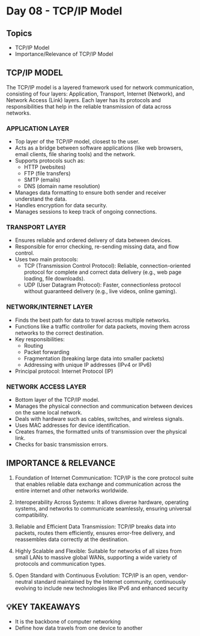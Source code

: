 # Day 08 - TCP/IP Model
## Topics
- TCP/IP Model
- Importance/Relevance of TCP/IP Model

## TCP/IP MODEL
The TCP/IP model is a layered framework used for network communication, consisting of four layers: Application, Transport, Internet (Network), and Network Access (Link) layers. Each layer has its protocols and responsibilities that help in the reliable transmission of data across networks.

### APPLICATION LAYER
- Top layer of the TCP/IP model, closest to the user.
- Acts as a bridge between software applications (like web browsers, email clients, file sharing tools) and the network.
- Supports protocols such as:
  - HTTP (websites)
  - FTP (file transfers)
  - SMTP (emails)
  - DNS (domain name resolution)
- Manages data formatting to ensure both sender and receiver understand the data.
- Handles encryption for data security.
- Manages sessions to keep track of ongoing connections.

### TRANSPORT LAYER
- Ensures reliable and ordered delivery of data between devices.
- Responsible for error checking, re-sending missing data, and flow control.
- Uses two main protocols:
   - TCP (Transmission Control Protocol): Reliable, connection-oriented protocol for complete and correct data delivery (e.g., web page loading, file downloads).
   - UDP (User Datagram Protocol): Faster, connectionless protocol without guaranteed delivery (e.g., live videos, online gaming).

### NETWORK/INTERNET LAYER
- Finds the best path for data to travel across multiple networks.
- Functions like a traffic controller for data packets, moving them across networks to the correct destination.
- Key responsibilities:
    - Routing
    - Packet forwarding
    - Fragmentation (breaking large data into smaller packets)
    - Addressing with unique IP addresses (IPv4 or IPv6)
- Principal protocol: Internet Protocol (IP)

### NETWORK ACCESS LAYER
- Bottom layer of the TCP/IP model.
- Manages the physical connection and communication between devices on the same local network.
- Deals with hardware such as cables, switches, and wireless signals.
- Uses MAC addresses for device identification.
- Creates frames, the formatted units of transmission over the physical link.
- Checks for basic transmission errors.

## IMPORTANCE & RELEVANCE
1. Foundation of Internet Communication: TCP/IP is the core protocol suite that enables reliable data exchange and communication across the entire internet and other networks worldwide.

2. Interoperability Across Systems: It allows diverse hardware, operating systems, and networks to communicate seamlessly, ensuring universal compatibility.

3. Reliable and Efficient Data Transmission: TCP/IP breaks data into packets, routes them efficiently, ensures error-free delivery, and reassembles data correctly at the destination.

4. Highly Scalable and Flexible: Suitable for networks of all sizes from small LANs to massive global WANs, supporting a wide variety of protocols and communication types.
   
5. Open Standard with Continuous Evolution: TCP/IP is an open, vendor-neutral standard maintained by the Internet community, continuously evolving to include new technologies like IPv6 and enhanced security

## 💡KEY TAKEAWAYS
- It is the backbone of computer networking
- Define how data travels from one device to another
